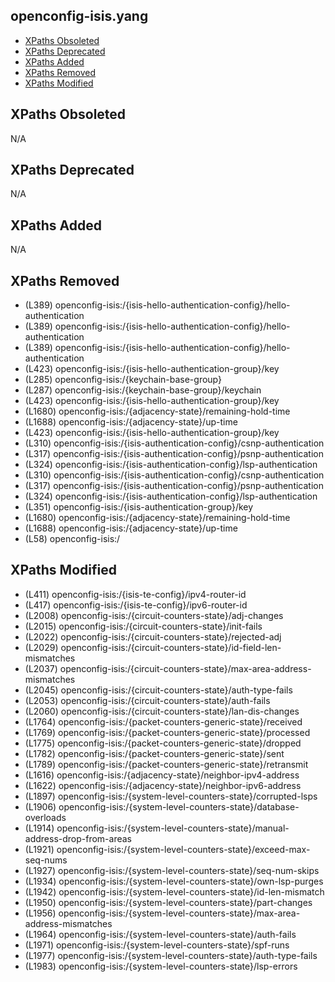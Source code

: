 ## openconfig-isis.yang

- [XPaths Obsoleted](#xpaths-obsoleted)
- [XPaths Deprecated](#xpaths-deprecated)
- [XPaths Added](#xpaths-added)
- [XPaths Removed](#xpaths-removed)
- [XPaths Modified](#xpaths-modified)

## XPaths Obsoleted

N/A

## XPaths Deprecated

N/A

## XPaths Added

N/A

## XPaths Removed

- (L389)	openconfig-isis:/{isis-hello-authentication-config}/hello-authentication
- (L389)	openconfig-isis:/{isis-hello-authentication-config}/hello-authentication
- (L389)	openconfig-isis:/{isis-hello-authentication-config}/hello-authentication
- (L423)	openconfig-isis:/{isis-hello-authentication-group}/key
- (L285)	openconfig-isis:/{keychain-base-group}
- (L287)	openconfig-isis:/{keychain-base-group}/keychain
- (L423)	openconfig-isis:/{isis-hello-authentication-group}/key
- (L1680)	openconfig-isis:/{adjacency-state}/remaining-hold-time
- (L1688)	openconfig-isis:/{adjacency-state}/up-time
- (L423)	openconfig-isis:/{isis-hello-authentication-group}/key
- (L310)	openconfig-isis:/{isis-authentication-config}/csnp-authentication
- (L317)	openconfig-isis:/{isis-authentication-config}/psnp-authentication
- (L324)	openconfig-isis:/{isis-authentication-config}/lsp-authentication
- (L310)	openconfig-isis:/{isis-authentication-config}/csnp-authentication
- (L317)	openconfig-isis:/{isis-authentication-config}/psnp-authentication
- (L324)	openconfig-isis:/{isis-authentication-config}/lsp-authentication
- (L351)	openconfig-isis:/{isis-authentication-group}/key
- (L1680)	openconfig-isis:/{adjacency-state}/remaining-hold-time
- (L1688)	openconfig-isis:/{adjacency-state}/up-time
- (L58)	openconfig-isis:/

## XPaths Modified

- (L411)	openconfig-isis:/{isis-te-config}/ipv4-router-id
- (L417)	openconfig-isis:/{isis-te-config}/ipv6-router-id
- (L2008)	openconfig-isis:/{circuit-counters-state}/adj-changes
- (L2015)	openconfig-isis:/{circuit-counters-state}/init-fails
- (L2022)	openconfig-isis:/{circuit-counters-state}/rejected-adj
- (L2029)	openconfig-isis:/{circuit-counters-state}/id-field-len-mismatches
- (L2037)	openconfig-isis:/{circuit-counters-state}/max-area-address-mismatches
- (L2045)	openconfig-isis:/{circuit-counters-state}/auth-type-fails
- (L2053)	openconfig-isis:/{circuit-counters-state}/auth-fails
- (L2060)	openconfig-isis:/{circuit-counters-state}/lan-dis-changes
- (L1764)	openconfig-isis:/{packet-counters-generic-state}/received
- (L1769)	openconfig-isis:/{packet-counters-generic-state}/processed
- (L1775)	openconfig-isis:/{packet-counters-generic-state}/dropped
- (L1782)	openconfig-isis:/{packet-counters-generic-state}/sent
- (L1789)	openconfig-isis:/{packet-counters-generic-state}/retransmit
- (L1616)	openconfig-isis:/{adjacency-state}/neighbor-ipv4-address
- (L1622)	openconfig-isis:/{adjacency-state}/neighbor-ipv6-address
- (L1897)	openconfig-isis:/{system-level-counters-state}/corrupted-lsps
- (L1906)	openconfig-isis:/{system-level-counters-state}/database-overloads
- (L1914)	openconfig-isis:/{system-level-counters-state}/manual-address-drop-from-areas
- (L1921)	openconfig-isis:/{system-level-counters-state}/exceed-max-seq-nums
- (L1927)	openconfig-isis:/{system-level-counters-state}/seq-num-skips
- (L1934)	openconfig-isis:/{system-level-counters-state}/own-lsp-purges
- (L1942)	openconfig-isis:/{system-level-counters-state}/id-len-mismatch
- (L1950)	openconfig-isis:/{system-level-counters-state}/part-changes
- (L1956)	openconfig-isis:/{system-level-counters-state}/max-area-address-mismatches
- (L1964)	openconfig-isis:/{system-level-counters-state}/auth-fails
- (L1971)	openconfig-isis:/{system-level-counters-state}/spf-runs
- (L1977)	openconfig-isis:/{system-level-counters-state}/auth-type-fails
- (L1983)	openconfig-isis:/{system-level-counters-state}/lsp-errors

